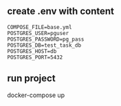 

## create .env with content
```
COMPOSE_FILE=base.yml
POSTGRES_USER=pguser
POSTGRES_PASSWORD=pg_pass
POSTGRES_DB=test_task_db
POSTGRES_HOST=db
POSTGRES_PORT=5432
```

## run project 
docker-compose up 

